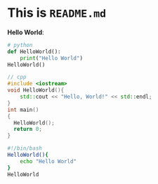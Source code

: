 # This is `README.md`
**Hello World**:
```py
# python
def HelloWorld():
    print("Hello World")
HelloWorld()
```

```cpp
// cpp
#include <iostream>
void HelloWorld(){
    std::cout << "Hello, World!" << std::endl;
}
int main()
{
  HelloWorld();
  return 0;
}
```

```sh
#!/bin/bash
HelloWorld(){
    echo "Hello World"
}
HelloWorld
```
